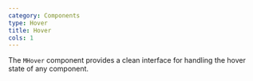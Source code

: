 ```yaml
---
category: Components
type: Hover
title: Hover
cols: 1
---
```


The `MHover` component provides a clean interface for handling the hover state of any component.
